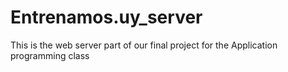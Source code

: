 # Entrenamos.uy_server
This is the web server part of our final project for the Application programming class
